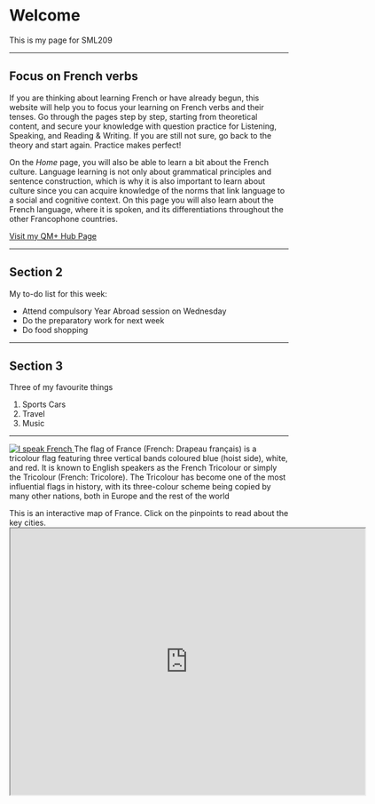 <h1>Welcome</h1>
<p>This is my page for SML209</p>
<hr>

<h2>Focus on French verbs</h2>
<p> 
If you are thinking about learning French or have already begun, this website will help you to focus your learning on French verbs and their tenses. Go through the pages step by step, starting from theoretical content, and secure your knowledge with question practice for Listening, Speaking, and Reading & Writing. If you are still not sure, go back to the theory and start again. Practice makes perfect!</p>

<p>
  On the <i>Home</i> page, you will also be able to learn a bit about the French culture. Language learning is not only about grammatical principles and sentence construction, which is why it is also important to learn about culture since you can acquire knowledge of the norms that link language to a social and cognitive context.
On this page you will also learn about the French language, where it is spoken, and its differentiations throughout the other Francophone countries.
  </p>
  
<a href="https://hub.qmplus.qmul.ac.uk/view/view.php?profile=yuliya-gryniv&page=sml209-computers-languages-2018-yuliya-gryniv"> Visit my QM+ Hub Page</a>
<hr>
<h2>Section 2</h2>
<p>My to-do list for this week:</p>
<ul> 
<li>Attend compulsory Year Abroad session on Wednesday</li> 
<li>Do the preparatory work for next week</li> 
<li>Do food shopping</li> 
</ul>
<hr>
<h2>Section 3</h2>
<p>Three of my favourite things</p>
<ol>
  <li>Sports Cars</li> 
  <li>Travel</li>
  <li>Music</li>
  </ol>
  <hr>
  
<p>
  
<a href="https://www.eoibergueda.cat/wp-content/uploads/2017/06/je-parle-francais.jpg"
title="View Image Source">
<img class="imgLeft" src="https://www.frenchentree.com/wp-content/uploads/2015/09/Je-parle-Francais.jpg" alt="I speak French">
</a>
The flag of France (French: Drapeau français) is a tricolour flag featuring three vertical bands coloured blue (hoist side), white, and red. It is known to English speakers as the French Tricolour or simply the Tricolour (French: Tricolore). The Tricolour has become one of the most influential flags in history, with its three-colour scheme being copied by many other nations, both in Europe and the rest of the world
</p>

<p>
  This is an interactive map of France. Click on the pinpoints to read about the key cities. 
<iframe src="https://www.google.com/maps/d/embed?mid=18AV_WSgPvnOdQ3uxHUx76ViReFwQU8AH" width="640" height="480"></iframe>
  </p>
